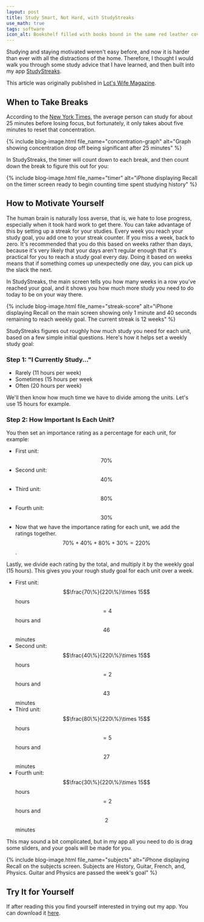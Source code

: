 ```yaml
---
layout: post
title: Study Smart, Not Hard, with StudyStreaks
use_math: true
tags: software
icon_alt: Bookshelf filled with books bound in the same red leather covers
---
```

Studying and staying motivated weren't easy before, and now it is harder than ever with
all the distractions of the home. Therefore, I thought I would walk you through some
study advice that I have learned, and then built into my app
[StudyStreaks](https://apps.apple.com/au/app/studystreaks/id1478096728).

This article was originally published in
[Lot's Wife Magazine](https://lotswife.com.au/study-advice-from-a-jaffy/).

## When to Take Breaks
According to the [New York Times](https://www.nytimes.com/2012/06/17/jobs/take-breaks-regularly-to-stay-on-schedule-workstation.html?emc=eta1),
the average person can study for about 25 minutes before losing focus, but fortunately,
it only takes about five minutes to reset that concentration.

{% include blog-image.html file_name="concentration-graph" alt="Graph showing concentration drop off being significant after 25 minutes" %}

In StudyStreaks, the timer will count down to each break, and then count down the break to figure this out for you:

{% include blog-image.html file_name="timer" alt="iPhone displaying Recall on the timer screen ready to begin counting time spent studying history" %}

## How to Motivate Yourself
The human brain is naturally loss averse, that is, we hate to lose progress, especially when it took
hard work to get there. You can take advantage of this by setting up a streak for your studies. Every
week you reach your study goal, you add one to your streak counter. If you miss a week, back to zero.
It's recommended that you do this based on weeks rather than days, because it's very likely that your
days aren't regular enough that it's practical for you to reach a study goal every day. Doing it
based on weeks means that if something comes up unexpectedly one day, you can pick up the slack the
next.

In StudyStreaks, the main screen tells you how many weeks in a row you've reached your goal, and it
shows you how much more study you need to do today to be on your way there.

{% include blog-image.html file_name="streak-score" alt="iPhone displaying Recall on the main screen showing only 1 minute and 40 seconds remaining to reach weekly goal. The current streak is 12 weeks" %}

StudyStreaks figures out roughly how much study you need for each unit, based on a few simple initial
questions. Here's how it helps set a weekly study goal:

### Step 1: "I Currently Study…"
- Rarely (11 hours per week)
- Sometimes (15 hours per week
- Often (20 hours per week)

We'll then know how much time we have to divide among the units. Let's use 15 hours for example.

### Step 2: How Important Is Each Unit?
You then set an importance rating as a percentage for each unit, for example:
- First unit: $$70\%$$
- Second unit: $$40\%$$
- Third unit: $$80\%$$
- Fourth unit: $$30\%$$
- Now that we have the importance rating for each unit, we add the ratings together. $$70\% + 40\% + 80\% + 30\% = 220\%$$.

Lastly, we divide each rating by the total, and multiply it by the weekly goal (15 hours). This gives you your rough study goal for each unit over a week.
- First unit: $$\frac{70\%}{220\%}\times 15$$ hours $$= 4$$ hours and $$46$$ minutes
- Second unit: $$\frac{40\%}{220\%}\times 15$$ hours $$= 2$$ hours and $$43$$ minutes
- Third unit: $$\frac{80\%}{220\%}\times 15$$ hours $$= 5$$ hours and $$27$$ minutes
- Fourth unit: $$\frac{30\%}{220\%}\times 15$$ hours $$= 2$$ hours and $$2$$ minutes

This may sound a bit complicated, but in my app all you need to do is drag some sliders, and your goals will be made for you.

{% include blog-image.html file_name="subjects" alt="iPhone displaying Recall on the subjects screen. Subjects are History, Guitar, French, and, Physics. Guitar and Physics are passed the week's goal" %}

## Try It for Yourself
If after reading this you find yourself interested in trying out my app. You can download it [here](https://apps.apple.com/app/apple-store/id1478096728).